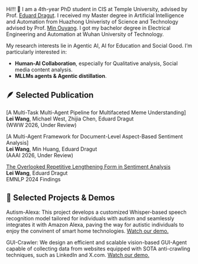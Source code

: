 
Hi!!! 🦉 I am a 4th-year PhD student in CIS at Temple University, advised by Prof. [Eduard Dragut](https://cis.temple.edu/~edragut/). I received my Master degree in Artificial Intelligence and Automation from Huazhong Univeristy of Science and Technology advised by Prof. [Min Ouyang](https://scholar.google.com/citations?hl=en&user=1QNTooQAAAAJ). I got my bachelor degree in Electrical Engineering and Automation at Wuhan University of Technology.

My research interests lie in Agentic AI, AI for Education and Social Good. I’m particularly interested in:
* **Human-AI Collaboration**, especially for Qualitative analysis, Social media content analysis.
* **MLLMs agents & Agentic distillation**.
  
🪶 Selected Publication
------
[A Multi-Task Multi-Agent Pipeline for Multifaceted Meme Understanding] <br>
**Lei Wang**, Michael West, Zhijia Chen, Eduard Dragut<br>
(WWW 2026, Under Review)

[A Multi-Agent Framework for Document-Level Aspect-Based Sentiment Analysis] <br>
**Lei Wang**, Min Huang, Eduard Dragut<br>
(AAAI 2026, Under Review)

[The Overlooked Repetitive Lengthening Form in Sentiment Analysis](https://aclanthology.org/2024.findings-emnlp.952.pdf) <br>
**Lei Wang**, Eduard Dragut <br>
EMNLP 2024 Findings


🚀 Selected Projects & Demos
------
Autism-Alexa: This project develops a customized Whisper-based speech recognition model tailored for individuals with autism and seamlessly integrates it with Amazon Alexa, paving the way for autistic individuals to enjoy the convinent of smart home technologies. [Watch our demo.](https://tuprd-my.sharepoint.com/:v:/g/personal/tuq24452_temple_edu/EefYaFmahJVGhe-YKXkKMQQBwpI7RDmeOUOmB3vt7eDqJw?e=iR6unK&nav=eyJyZWZlcnJhbEluZm8iOnsicmVmZXJyYWxBcHAiOiJTdHJlYW1XZWJBcHAiLCJyZWZlcnJhbFZpZXciOiJTaGFyZURpYWxvZy1MaW5rIiwicmVmZXJyYWxBcHBQbGF0Zm9ybSI6IldlYiIsInJlZmVycmFsTW9kZSI6InZpZXcifX0%3D)

GUI-Crawler: We design an efficient and scalable vision-based GUI-Agent capable of collecting data from websites equipped with SOTA anti-crawling techniques, such as LinkedIn and X.com. [Watch our demo.](https://tuprd-my.sharepoint.com/:v:/g/personal/tuq24452_temple_edu/EefYaFmahJVGhe-YKXkKMQQBwpI7RDmeOUOmB3vt7eDqJw?e=iR6unK&nav=eyJyZWZlcnJhbEluZm8iOnsicmVmZXJyYWxBcHAiOiJTdHJlYW1XZWJBcHAiLCJyZWZlcnJhbFZpZXciOiJTaGFyZURpYWxvZy1MaW5rIiwicmVmZXJyYWxBcHBQbGF0Zm9ybSI6IldlYiIsInJlZmVycmFsTW9kZSI6InZpZXcifX0%3D)